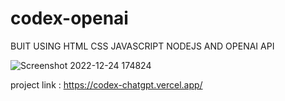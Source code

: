 # codex-openai


BUIT USING HTML CSS JAVASCRIPT NODEJS AND OPENAI API

![Screenshot 2022-12-24 174824](https://user-images.githubusercontent.com/93566630/209436022-4a6a137e-ce92-4075-bde0-aae45e9847a3.png)



project link :  https://codex-chatgpt.vercel.app/
